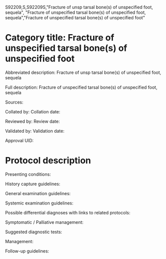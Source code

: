 S92209,S,S92209S,"Fracture of unsp tarsal bone(s) of unspecified foot, sequela", "Fracture of unspecified tarsal bone(s) of unspecified foot, sequela","Fracture of unspecified tarsal bone(s) of unspecified foot"
# Category title: Fracture of unspecified tarsal bone(s) of unspecified foot

Abbreviated description: Fracture of unsp tarsal bone(s) of unspecified foot, sequela

Full description: Fracture of unspecified tarsal bone(s) of unspecified foot, sequela

Sources:

Collated by:
Collation date:

Reviewed by:
Review date:

Validated by:
Validation date:

Approval UID:

# Protocol description

Presenting conditions:

History capture guidelines:

General examination guidelines:

Systemic examination guidelines:

Possible differential diagnoses with links to related protocols:

Symptomatic / Palliative management:

Suggested diagnostic tests:

Management:

Follow-up guidelines:
